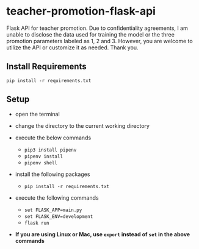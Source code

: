 # teacher-promotion-flask-api
Flask API for teacher promotion. Due to confidentiality agreements, I am unable to disclose the data used for training the model or the three promotion parameters labeled as 1, 2 and 3. However, you are welcome to utilize the API or customize it as needed. Thank you.

## Install Requirements
`pip install -r requirements.txt`



## Setup
- open the terminal
- change the directory to the current working directory
- execute the below commands
	- `pip3 install pipenv`
	- `pipenv install`
	- `pipenv shell`
 
- install the following packages 
	- `pip install -r requirements.txt`

- execute the following commands
	- `set FLASK_APP=main.py`
 	- `set FLASK_ENV=development`
 	- `flask run`
- **If you are using Linux or Mac, use `export` instead of `set` in the above commands**
